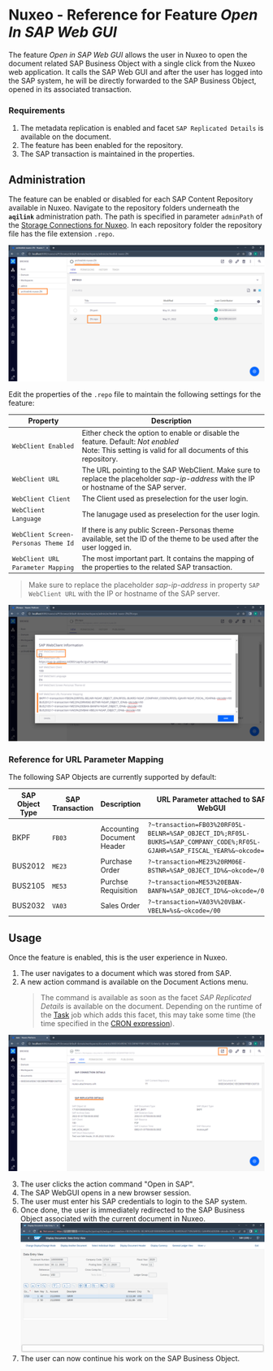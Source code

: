 # Nuxeo - Reference for Feature *Open In SAP Web GUI*

The feature *Open in SAP Web GUI* allows the user in Nuxeo to open the document related SAP Business Object with a single click from the Nuxeo web application. It calls the SAP Web GUI and after the user has logged into the SAP system, he will be directly forwarded to the SAP Business Object, opened in its associated transaction.

### Requirements
1) The metadata replication is enabled and facet `SAP Replicated Details` is available on the document.
2) The feature has been enabled for the repository.
3) The SAP transaction is maintained in the properties.

## Administration
The feature can be enabled or disabled for each SAP Content Repository available in Nuxeo. Navigate to the repository folders underneath the **`aqilink`** administration path. The path is specified in parameter `adminPath` of the [Storage Connections for Nuxeo](/configuration/aqilink/#hyland-nuxeo-repository).
In each repository folder the repository file has the file extension `.repo`.

![Open in SAP](../_media/reference/open_in_sap_repo_0.png)

Edit the properties of the `.repo` file to maintain the following settings for the feature:

| Property      | Description |
| ----------- | ----------- |
| ``WebClient Enabled`` |  Either check the option to enable or disable the feature. Default: *Not enabled*<br/>Note: This setting is valid for all documents of this repository. | 
| ``WebClient URL`` |  The URL pointing to the SAP WebClient. Make sure to replace the placeholder *sap-ip-address* with the IP or hostname of the SAP server.   |  
| ``WebClient Client`` |  The Client used as preselection for the user login.   |  
| ``WebClient Language`` | The lanugage used as preselection for the user login.   |  
| ``WebClient Screen-Personas Theme Id`` | If there is any public Screen-Personas theme available, set the ID of the theme to be used after the user logged in.  |  
| ``WebClient URL Parameter Mapping`` | The most important part. It contains the mapping of the properties to the related SAP transaction.  |  

> Make sure to replace the placeholder *sap-ip-address* in property `SAP WebClient URL` with the IP or hostname of the SAP server. 

![Open in SAP](../_media/reference/open_in_sap_repo_1.png)

### Reference for URL Parameter Mapping
The following SAP Objects are currently supported by default:

| SAP Object Type | SAP Transaction | Description | URL Parameter attached to SAP WebGUI |
| ----------- | ----------- | ----------- | ----------- |
| BKPF | `FB03` | Accounting Document Header | `?~transaction=FB03%20RF05L-BELNR=%SAP_OBJECT_ID%;RF05L-BUKRS=%SAP_COMPANY_CODE%;RF05L-GJAHR=%SAP_FISCAL_YEAR%&~okcode=/00` |
| BUS2012| `ME23` | Purchase Order | `?~transaction=ME23%20RM06E-BSTNR=%SAP_OBJECT_ID%&~okcode=/00`|
| BUS2105| `ME53` | Purchse Requisition | `?~transaction=ME53%20EBAN-BANFN=%SAP_OBJECT_ID%&~okcode=/00`|
| BUS2032 | `VA03` | Sales Order | `?~transaction=VA03%%20VBAK-VBELN=%s&~okcode=/00` |

## Usage

Once the feature is enabled, this is the user experience in Nuxeo. 

1) The user navigates to a document which was stored from SAP. 
2) A new action command is available on the Document Actions menu.
   > The command is available as soon as the facet *SAP Replicated Details* is available on the document. Depending on the runtime of the [Task](/configuration/aqishare/tasks) job which adds this facet, this may take some time (the time specified in the [CRON expression](/configuration/aqishare/tasks#property-trigger)).

![UX Open in SAP Nuxeo](../_media/reference/open_in_sap_user_0.png)

3) The user clicks the action command "Open in SAP".
4) The SAP WebGUI opens in a new browser session.
5) The user must enter his SAP credentials to login to the SAP system.
6) Once done, the user is immediately redirected to the SAP Business Object associated with the current document in Nuxeo. 
![UX Open in SAP](../_media/reference/open_in_sap_user_1.png)
7) The user can now continue his work on the SAP Business Object.